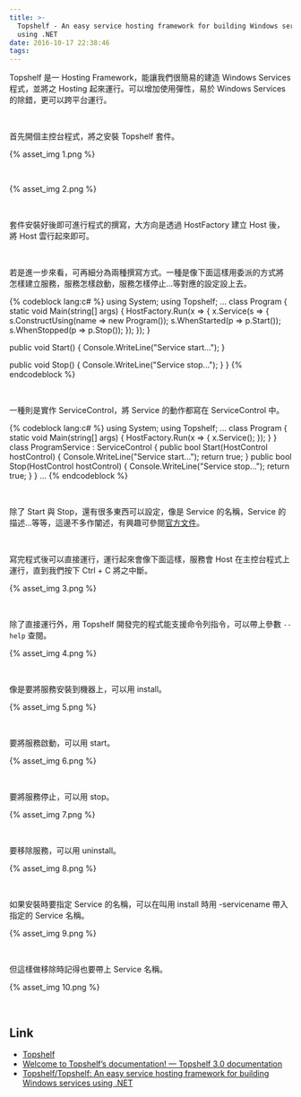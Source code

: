 ```yaml
---
title: >-
  Topshelf - An easy service hosting framework for building Windows services
  using .NET
date: 2016-10-17 22:38:46
tags:
---
```


Topshelf 是一 Hosting Framework，能讓我們很簡易的建造 Windows Services 程式，並將之 Hosting 起來運行。可以增加使用彈性，易於 Windows Services 的除錯，更可以跨平台運行。  

<!-- More -->

<br/>


首先開個主控台程式，將之安裝 Topshelf 套件。  

{% asset_img 1.png %}

<br/>


{% asset_img 2.png %}

<br/>


套件安裝好後即可進行程式的撰寫，大方向是透過 HostFactory 建立 Host 後，將 Host 雲行起來即可。  

<br/>


若是進一步來看，可再細分為兩種撰寫方式。一種是像下面這樣用委派的方式將
怎樣建立服務，服務怎樣啟動，服務怎樣停止...等對應的設定設上去。  

{% codeblock lang:c# %}
using System; 
using Topshelf;
…
class Program { 
  static void Main(string[] args) { 
    HostFactory.Run(x => { 
      x.Service<Program>(s => { 
        s.ConstructUsing(name => new Program()); 
        s.WhenStarted(p => p.Start()); 
        s.WhenStopped(p => p.Stop());
      }); 
    }); 
} 

  public void Start() { 
    Console.WriteLine("Service start..."); 
  } 

  public void Stop() { 
    Console.WriteLine("Service stop..."); 
  }
} 
{% endcodeblock %}

<br/>


一種則是實作 ServiceControl，將 Service 的動作都寫在 ServiceControl 中。  

{% codeblock lang:c# %}
using System; 
using Topshelf;
... 
class Program { 
  static void Main(string[] args) { 
    HostFactory.Run(x => { 
      x.Service<ProgramService>(); 
    }); 
  } 
} 
class ProgramService : ServiceControl { 
  public bool Start(HostControl hostControl) { 
    Console.WriteLine("Service start..."); 
    return true; 
  } 
  public bool Stop(HostControl hostControl) { 
     Console.WriteLine("Service stop..."); 
    return true; 
  } 
} 
...
{% endcodeblock %}

<br/>


除了 Start 與 Stop，還有很多東西可以設定，像是 Service 的名稱，Service 的描述...等等，這邊不多作闡述，有興趣可參閱[官方文件](https://topshelf.readthedocs.io/en/latest/index.html)。  

<br/>


寫完程式後可以直接運行，運行起來會像下面這樣，服務會 Host 在主控台程式上運行，直到我們按下 Ctrl + C 將之中斷。  

{% asset_img 3.png %}

<br/>


除了直接運行外，用 Topshelf 開發完的程式能支援命令列指令，可以帶上參數 `--help` 查閱。  

{% asset_img 4.png %}

<br/>


像是要將服務安裝到機器上，可以用 install。  

{% asset_img 5.png %}

<br/>


要將服務啟動，可以用 start。  

{% asset_img 6.png %}

<br/>


要將服務停止，可以用 stop。  

{% asset_img 7.png %}

<br/>


要移除服務，可以用 uninstall。  

{% asset_img 8.png %}

<br/>


如果安裝時要指定 Service 的名稱，可以在叫用 install 時用 -servicename 帶入指定的 Service 名稱。  

{% asset_img 9.png %}

<br/>


但這樣做移除時記得也要帶上 Service 名稱。  

{% asset_img 10.png %}

<br/>


Link
----
* [Topshelf](http://topshelf-project.com/)
* [Welcome to Topshelf’s documentation! — Topshelf 3.0 documentation](https://topshelf.readthedocs.io/en/latest/index.html)
* [Topshelf/Topshelf: An easy service hosting framework for building Windows services using .NET](https://github.com/Topshelf/Topshelf)
